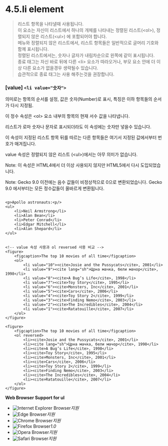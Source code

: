 # 4.5.li element

> 리스트 항목을 나타낼때 사용됩니다.  
> 이 요소는 자신이 리스트에서 하나의 개체를 나타내는 정렬된 리스트\(&lt;ol&gt;\), 정렬되지 않은 리스트\(&lt;ul&gt;\) 에 포함되어야 합니다.  
> 메뉴와 정렬되지 않은 리스트에서, 리스트 항목들은 일반적으로 글머리 기호와 함께 표시됩니다.  
> 정렬된 리스트에서는, 숫자나 글자가 내림차순으로 왼쪽에 같이 표시됩니다.  
> 종료 태그는 자신 바로 뒤에 다른 &lt;li&gt; 요소가 따라오거나, 부모 요소 안에 더 이상 다른 요소가 없을경우 생략될수 있습니다.  
> 습관적으로 종료 태그는 사용 해주는것을 권장합니다.

### \[value\] `<li value="숫자">`

의미로는 항목의 순서를 설정, 값은 숫자\(Number\)로 표시, 특징은 이하 항목들의 순서가 다시 지정됨.

이 정수 속성은 &lt;ol&gt; 요소 내부의 항목의 현재 서수 값을 나타냅니다.

리스트가 로마 숫자나 문자로 표시되더라도 이 속성에는 숫자만 넣을수 있습니다.

이 속성이 지정된 리스트 항목 뒤를 따르는 다른 항목들은 여기서 지정된 값에서부터 번호가 매겨집니다.

value 속성은 정렬되지 않은 리스트 \(&lt;ul&gt;\)에서는 아무 의미가 없습니다.

Note: 이 속성은 HTML4에서 더 이상 사용되지 않지만 HTML5에서 다시 도입되었습니다.

Note: Gecko 9.0 이전에는 음수 값들이 비정상적으로 0으로 변환되었습니다. Gecko 9.0 에서부터는 모든 정수값들이 올바르게 변환됩니다.

```text

<p>Apollo astronauts:<p/>
<ul>
	<li>Neil Armstrong</li>
	<li>Alan Bean</li>
	<li>Peter Conrad</li>
	<li>Edgar Mitchell</li>
	<li>Alan Shepard</li>
</ul>
```

```text

<!-- value 속성 사용과 ol reversed 사용 비교 -->
<figure>
	<figcaption>The top 10 movies of all time</figcaption>
	<ol>
		<li value="10"><cite>Josie and the Pussycats</cite>, 2001</li>
		<li value="9"><cite lang="sh">Црна мачка, бели мачор</cite>, 1998</li>
		<li value="8"><cite>A Bug’s Life</cite>, 1998</li>
		<li value="7"><cite>Toy Story</cite>, 1995</li>
		<li value="6"><cite>Monsters, Inc</cite>, 2001</li>
		<li value="5"><cite>Cars</cite>, 2006</li>
		<li value="4"><cite>Toy Story 2</cite>, 1999</li>
		<li value="3"><cite>Finding Nemo</cite>, 2003</li>
		<li value="2"><cite>The Incredibles</cite>, 2004</li>
		<li value="1"><cite>Ratatouille</cite>, 2007</li>
	</ol>
</figure>

<figure>
	<figcaption>The top 10 movies of all time</figcaption>
	<ol reversed>
		<li><cite>Josie and the Pussycats</cite>, 2001</li>
		<li><cite lang="sh">Црна мачка, бели мачор</cite>, 1998</li>
		<li><cite>A Bug’s Life</cite>, 1998</li>
		<li><cite>Toy Story</cite>, 1995</li>
		<li><cite>Monsters, Inc</cite>, 2001</li>
		<li><cite>Cars</cite>, 2006</li>
		<li><cite>Toy Story 2</cite>, 1999</li>
		<li><cite>Finding Nemo</cite>, 2003</li>
		<li><cite>The Incredibles</cite>, 2004</li>
		<li><cite>Ratatouille</cite>, 2007</li>
	</ol>
</figure>
```

**Web Browser Support for ul**

* ![Internet Explorer Browser](images/icon/ico_ie-true.png)_지원_
* ![Edge Browser](images/icon/ico_edge-true.png)_지원_
* ![Chrome Browser](images/icon/ico_chrome-true.png)_지원_
* ![Firefox Browser](images/icon/ico_firefox-true.png)_1.0_
* ![Opera Browser](images/icon/ico_opera-true.png)_지원_
* ![Safari Browser](images/icon/ico_safari-true.png)_지원_

